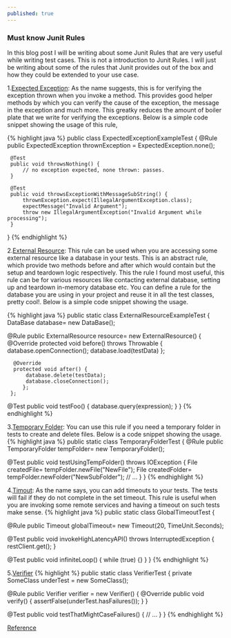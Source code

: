```yaml
---
published: true
---
```

### Must know Junit Rules

In this blog post I will be writing about some Junit Rules that are very useful while writing test cases. This is not a introduction to Junit Rules. I will just be writing about some of the rules that Junit provides out of the box and how they could be extended to your use case.

1.[Expected Exception](http://junit.org/junit4/javadoc/4.12/org/junit/rules/ExpectedException.html):
As the name suggests, this is for verifying the exception thrown when you invoke a method. This provides good helper methods by which you can verify the cause of the exception, the message in the exception and much more. This greatky reduces the amount of boiler plate that we write for verifying the exceptions. Below is a simple code snippet showing the usage of this rule,

{% highlight java %}
public class ExpectedExceptionExampleTest {
     @Rule
     public ExpectedException thrownException = ExpectedException.none();

     @Test
     public void throwsNothing() {
         // no exception expected, none thrown: passes.
     }

     @Test
     public void throwsExceptionWithMessageSubString() {
         thrownException.expect(IllegalArgumentException.class);
         expectMessage("Invalid Argument"); 
         throw new IllegalArgumentException("Invalid Argument while processing");
     }
 }
{% endhighlight %}

2.[External Resource](http://junit.org/junit4/javadoc/4.12/org/junit/rules/ExternalResource.html):
This rule can be used when you are accessing some external resource like a database in your tests. This is an abstract rule, which provide two methods before and after which would contain but the setup and teardown logic respectively. This the rule I found most useful, this rule can be for various resources like contacting external database, setting up and teardown in-memory database etc. You can define a rule for the database you are using in your project and reuse it in all the test classes, pretty cool!. Below is a simple code snippet showing the usage.

{% highlight java %}
public static class ExternalResourceExampleTest {
  DataBase database= new DataBase();

  @Rule
  public ExternalResource resource= new ExternalResource() {
      @Override
      protected void before() throws Throwable {
          database.openConnection();
          database.load(testData)
         };

      @Override
      protected void after() {
          database.delete(testData);
          database.closeConnection();
         };
     };

  @Test
  public void testFoo() {
      database.query(expression);
     }
 }
{% endhighlight %}

3.[Temporary Folder](http://junit.org/junit4/javadoc/4.12/org/junit/rules/TemporaryFolder.html):
You can use this rule if you need a temporary folder in tests to create and delete files. Below is a code snippet showing the usage.
{% highlight java %}
public static class TemporaryFolderTest {
  @Rule
  public TemporaryFolder tempFolder= new TemporaryFolder();

  @Test
  public void testUsingTempFolder() throws IOException {
      File createdFile= tempFolder.newFile("NewFile");
      File createdFolder= tempFolder.newFolder("NewSubFolder");
      // ...
     }
 }
{% endhighlight %}

4.[Timout](http://junit.org/junit4/javadoc/4.12/org/junit/rules/Timeout.html):
As the name says, you can add timeouts to your tests. The tests will fail if they do not complete in the set timeout. This rule is useful when you are invoking some remote services and having a timeout on such tests make sense.
{% highlight java %}
public static class GlobalTimeoutTest {

  @Rule
  public Timeout globalTimeout= new Timeout(20, TimeUnit.Seconds);

  @Test
  public void invokeHighLatencyAPI() throws InterruptedException {
      restClient.get();
  }

  @Test
  public void infiniteLoop() {
      while (true) {}
  }
 }
{% endhighlight %}

5.[Verifier](http://junit.org/junit4/javadoc/4.12/org/junit/rules/Verifier.html)
{% highlight %}
public static class VerifierTest {
   private SomeClass underTest = new SomeClass();
   
   @Rule
   public Verifier verifier = new Verifier() {
       @Override public void verify() {
          assertFalse(underTest.hasFailures());
       }
   }

   @Test
   public void testThatMightCaseFailures() {
       // ...
   }
}
{% endhighlight %}


[Reference](http://junit.org/junit4/javadoc/4.12/org/junit/rules/MethodRule.html)
